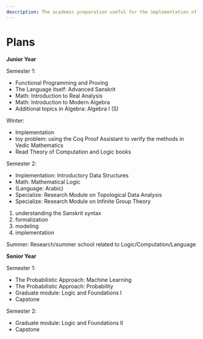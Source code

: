 ```yaml
---
description: The academic preparation useful for the implementation of a Pāṇinī machine.
---
```


# Plans

**Junior Year**

Semester 1:

* Functional Programming and Proving
* The Language itself: Advanced Sanskrit
* Math: Introduction to Real Analysis
* Math: Introduction to Modern Algebra
* Additional topics in Algebra: Algebra I \(S\)

Winter: 

* Implementation
* toy problem: using the Coq Proof Assistant to verify the methods in Vedic Mathematics
* Read Theory of Computation and Logic books

Semester 2:

* Implementation: Introductory Data Structures
* Math: Mathematical Logic
* \(Language: Arabic\)
* Specialize: Research Module on Topological Data Analysis
* Specialize: Research Module on Infinite Group Theory

1. understanding the Sanskrit syntax
2. formalization
3. modeling
4. implementation

Summer: Research/summer school related to Logic/Computation/Language 

**Senior Year**

Semester 1:

* The Probabilistic Approach: Machine Learning
* The Probabilistic Approach: Probability
* Graduate module: Logic and Foundations I
* Capstone

Semester 2:

* Graduate module: Logic and Foundations II
* Capstone







